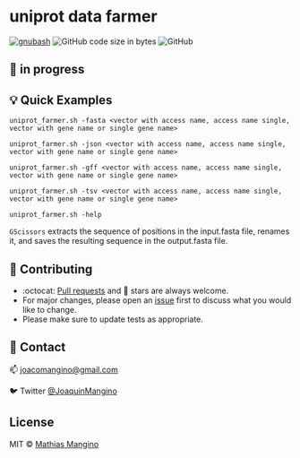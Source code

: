 # uniprot data farmer 

[![gnubash](https://img.shields.io/badge/Bash-brightgreen?style=for-the-badge&logo=gnubash&logoColor=white&labelColor=101010)](https://www.gnu.org/software/bash/)
![GitHub code size in bytes](https://img.shields.io/github/languages/code-size/mathiashole/uniprot_data_farmer?logo=GitHub&style=for-the-badge&logoColor=white&labelColor=101010)
![GitHub](https://img.shields.io/github/license/mathiashole/uniprot_data_farmer?color=%23179287&style=for-the-badge&logoColor=white&labelColor=101010)

## :hammer: in progress

## :bulb: Quick Examples

```{bash, eval = FALSE}
uniprot_farmer.sh -fasta <vector with access name, access name single, vector with gene name or single gene name> 
```
```{bash, eval = FALSE}
uniprot_farmer.sh -json <vector with access name, access name single, vector with gene name or single gene name> 
```
```{bash, eval = FALSE}
uniprot_farmer.sh -gff <vector with access name, access name single, vector with gene name or single gene name> 
```
```{bash, eval = FALSE}
uniprot_farmer.sh -tsv <vector with access name, access name single, vector with gene name or single gene name> 
```
```{bash, eval = FALSE}
uniprot_farmer.sh -help 
```
`GScissors` extracts the sequence of positions in the input.fasta file, renames it, and saves the resulting sequence in the output.fasta file.


## :sparkling_heart: Contributing

- :octocat: [Pull requests](https://github.com/mathiashole/uniprot_data_farmer/pulls) and :star2: stars are always welcome.
- For major changes, please open an [issue](https://github.com/mathiashole/uniprot_data_farmer/issues) first to discuss what you would like to change.
- Please make sure to update tests as appropriate.

## :mega: Contact

:mailbox: joacomangino@gmail.com

:bird: Twitter [@JoaquinMangino](https://twitter.com/joaquinmangino)

## License
MIT &copy; [Mathias Mangino](https://github.com/mathiashole)